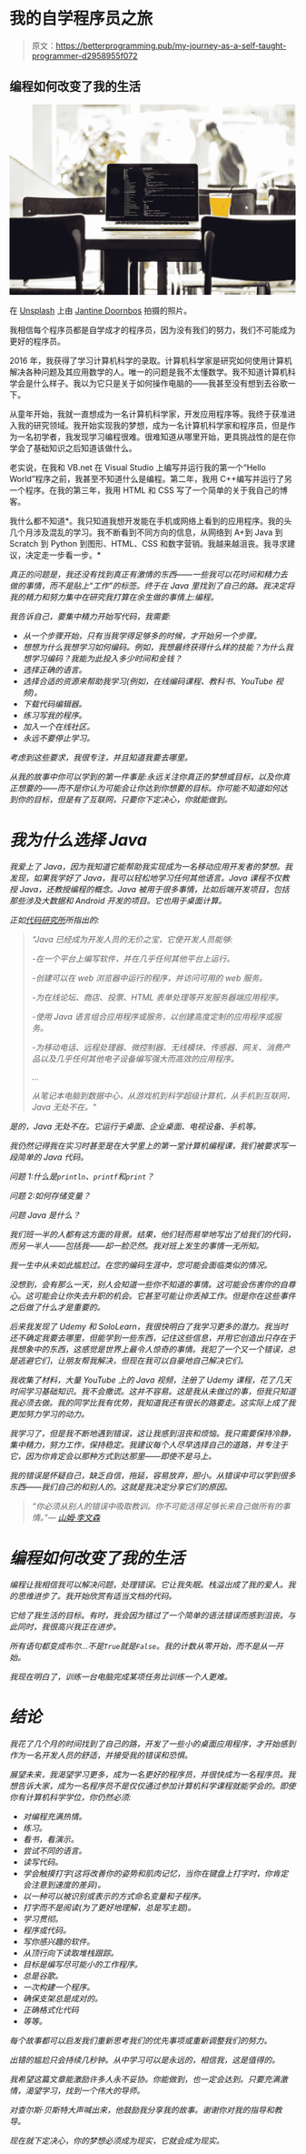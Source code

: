 # 我的自学程序员之旅

> 原文：<https://betterprogramming.pub/my-journey-as-a-self-taught-programmer-d2958955f072>

## 编程如何改变了我的生活

![](img/b4aa2c9fd57df099149063e62853c81b.png)

在 [Unsplash](https://unsplash.com?utm_source=medium&utm_medium=referral) 上由 [Jantine Doornbos](https://unsplash.com/@jantined?utm_source=medium&utm_medium=referral) 拍摄的照片。

我相信每个程序员都是自学成才的程序员，因为没有我们的努力，我们不可能成为更好的程序员。

2016 年，我获得了学习计算机科学的录取。计算机科学家是研究如何使用计算机解决各种问题及其应用数学的人。唯一的问题是我不太懂数学。我不知道计算机科学会是什么样子。我以为它只是关于如何操作电脑的——我甚至没有想到去谷歌一下。

从童年开始，我就一直想成为一名计算机科学家，开发应用程序等。我终于获准进入我的研究领域。我开始实现我的梦想，成为一名计算机科学家和程序员，但是作为一名初学者，我发现学习编程很难。很难知道从哪里开始，更具挑战性的是在你学会了基础知识之后知道该做什么。

老实说，在我和 VB.net 在 Visual Studio 上编写并运行我的第一个“Hello World”程序之前，我甚至不知道什么是编程。第二年，我用 C++编写并运行了另一个程序。在我的第三年，我用 HTML 和 CSS 写了一个简单的关于我自己的博客。

我什么都不知道*。我只知道我想开发能在手机或网络上看到的应用程序。我的头几个月涉及混乱的学习。我不断看到不同方向的信息，从网络到 A+到 Java 到 Scratch 到 Python 到图形、HTML、CSS 和数字营销。我越来越沮丧。我寻求建议，决定走一步看一步。*

*真正的问题是，我还没有找到真正有激情的东西——一些我可以花时间和精力去做的事情，而不是贴上“工作”的标签。终于在 Java 里找到了自己的路。我决定将我的精力和努力集中在研究我打算在余生做的事情上:编程。*

*我告诉自己，要集中精力开始写代码，我需要:*

*   *从一个步骤开始，只有当我学得足够多的时候，才开始另一个步骤。*
*   *想想为什么我想学习如何编码。例如，我想最终获得什么样的技能？为什么我想学习编码？我能为此投入多少时间和金钱？*
*   *选择正确的语言。*
*   *选择合适的资源来帮助我学习(例如，在线编码课程、教科书、YouTube 视频)。*
*   *下载代码编辑器。*
*   *练习写我的程序。*
*   *加入一个在线社区。*
*   *永远不要停止学习。*

*考虑到这些要求，我很专注，并且知道我要去哪里。*

*从我的故事中你可以学到的第一件事是:永远关注你真正的梦想或目标，以及你真正想要的——而不是你认为可能会让你达到你想要的目标。你可能不知道如何达到你的目标，但是有了互联网，只要你下定决心，你就能做到。*

# *我为什么选择 Java*

*我爱上了 Java，因为我知道它能帮助我实现成为一名移动应用开发者的梦想。我发现，如果我学好了 Java，我可以轻松地学习任何其他语言。Java 课程不仅教授 Java，还教授编程的概念。Java 被用于很多事情，比如后端开发项目，包括那些涉及大数据和 Android 开发的项目。它也用于桌面计算。*

*正如[代码研究所](https://codeinstitute.net/blog/what-is-java/)所指出的:*

> *“Java 已经成为开发人员的无价之宝，它使开发人员能够:*
> 
> *-在一个平台上编写软件，并在几乎任何其他平台上运行。*
> 
> *-创建可以在 web 浏览器中运行的程序，并访问可用的 web 服务。*
> 
> *-为在线论坛、商店、投票、HTML 表单处理等开发服务器端应用程序。*
> 
> *-使用 Java 语言组合应用程序或服务，以创建高度定制的应用程序或服务。*
> 
> *-为移动电话、远程处理器、微控制器、无线模块、传感器、网关、消费产品以及几乎任何其他电子设备编写强大而高效的应用程序。*
> 
> *…*
> 
> *从笔记本电脑到数据中心，从游戏机到科学超级计算机，从手机到互联网，Java 无处不在。"*

*是的，Java 无处不在。它运行于桌面、企业桌面、电视设备、手机等。*

*我仍然记得我在实习时甚至是在大学里上的第一堂计算机编程课，我们被要求写一段简单的 Java 代码。*

*问题 1:什么是`println`、`printf`和`print`？*

*问题 2:如何存储变量？*

*问题 Java 是什么？*

*我们班一半的人都有这方面的背景。结果，他们轻而易举地写出了给我们的代码，而另一半人——包括我——却一脸茫然。我对班上发生的事情一无所知。*

*我一生中从未如此尴尬过。在您的编码生涯中，您可能会面临类似的情况。*

*没想到，会有那么一天，别人会知道一些你不知道的事情。这可能会伤害你的自尊心。这可能会让你失去升职的机会。它甚至可能让你丢掉工作。但是你在这些事件之后做了什么才是重要的。*

*后来我发现了 Udemy 和 SoloLearn，我很快明白了我学习更多的潜力。我当时还不确定我要去哪里，但能学到一些东西，记住这些信息，并用它创造出只存在于我想象中的东西，这感觉是世界上最令人惊奇的事情。我犯了一个又一个错误，总是逃避它们，让朋友帮我解决，但现在我可以自豪地自己解决它们。*

*我收集了材料，大量 YouTube 上的 Java 视频，注册了 Udemy 课程，花了几天时间学习基础知识。我不会撒谎。这并不容易。这是我从未做过的事，但我只知道我必须去做。我的同学比我有优势，我知道我还有很长的路要走。这实际上成了我更加努力学习的动力。*

*我学习了，但是我不断地遇到错误，这让我感到沮丧和烦恼。我只需要保持冷静，集中精力，努力工作，保持稳定。我建议每个人尽早选择自己的道路，并专注于它，因为你肯定会以那种方式到达那里——即使不是马上。*

*我的错误是怀疑自己，缺乏自信，拖延，容易放弃，胆小。从错误中可以学到很多东西——我们自己的和别人的。这就是我决定分享它们的原因。*

> *“你必须从别人的错误中吸取教训。你不可能活得足够长来自己做所有的事情。”— [山姆·李文森](https://www.brainyquote.com/quotes/sam_levenson_158252)*

# *编程如何改变了我的生活*

*编程让我相信我可以解决问题，处理错误。它让我失眠。栈溢出成了我的爱人。我的思维进步了。我开始欣赏有适当文档的代码。*

*它给了我生活的目标。有时，我会因为错过了一个简单的语法错误而感到沮丧。与此同时，我很高兴我正在进步。*

*所有语句都变成布尔…不是`True`就是`False`。我的计数从零开始，而不是从一开始。*

*我现在明白了，训练一台电脑完成某项任务比训练一个人更难。*

# *结论*

*我花了几个月的时间找到了自己的路，开发了一些小的桌面应用程序，才开始感到作为一名开发人员的舒适，并接受我的错误和恐惧。*

*展望未来，我渴望学习更多，成为一名更好的程序员，并很快成为一名程序员。我想告诉大家，成为一名程序员不是仅仅通过参加计算机科学课程就能学会的。即使你有计算机科学学位，你仍然必须:*

*   *对编程充满热情。*
*   *练习。*
*   *看书，看演示。*
*   *尝试不同的语言。*
*   *读写代码。*
*   *学会触摸打字(这将改善你的姿势和肌肉记忆，当你在键盘上打字时，你肯定会注意到速度的差异)。*
*   *以一种可以被识别或表示的方式命名变量和子程序。*
*   *打字而不是阅读(为了更好地理解，总是写主题)。*
*   *学习贯彻。*
*   *程序或代码。*
*   *写你感兴趣的软件。*
*   *从顶行向下读取堆栈跟踪。*
*   *目标是编写尽可能小的工作程序。*
*   *总是谷歌。*
*   *一次构建一个程序。*
*   *确保支架总是成对的。*
*   *正确格式化代码*
*   *等等。*

*每个故事都可以启发我们重新思考我们的优先事项或重新调整我们的努力。*

*出错的尴尬只会持续几秒钟。从中学习可以是永远的，相信我，这是值得的。*

*我希望这篇文章能激励许多人永不妥协。你能做到，也一定会达到。只要充满激情，渴望学习，找到一个伟大的导师。*

*对查尔斯·贝斯特大声喊出来，他鼓励我分享我的故事。谢谢你对我的指导和教导。*

*现在就下定决心，你的梦想必须成为现实，它就会成为现实。*